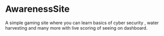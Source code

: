 # AwarenessSite
A simple gaming site where you can learn basics of cyber security , water harvesting and many  more with live scoring of seeing on dashboard.
